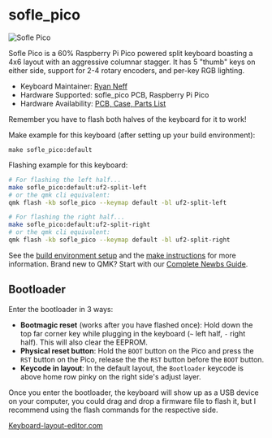 # sofle_pico <!-- omit from toc -->

![Sofle Pico](https://imgur.com/12R25jF)

Sofle Pico is a 60% Raspberry Pi Pico powered split keyboard boasting a 4x6 layout with an aggressive columnar stagger. It has 5 "thumb" keys on either side, support for 2-4 rotary encoders, and per-key RGB lighting.

- Keyboard Maintainer: [Ryan Neff](https://github.com/JellyTitan)
- Hardware Supported: sofle_pico PCB, Raspberry Pi Pico
- Hardware Availability: [PCB, Case, Parts List](https://github.com/JellyTitan/sofle_pico)

Remember you have to flash both halves of the keyboard for it to work!

Make example for this keyboard (after setting up your build environment):

    make sofle_pico:default

Flashing example for this keyboard:

```bash
# For flashing the left half...
make sofle_pico:default:uf2-split-left
# or the qmk cli equivalent:
qmk flash -kb sofle_pico --keymap default -bl uf2-split-left

# For flashing the right half...
make sofle_pico:default:uf2-split-right
# or the qmk cli equivalent:
qmk flash -kb sofle_pico --keymap default -bl uf2-split-right
```

See the [build environment setup](https://docs.qmk.fm/#/getting_started_build_tools) and the [make instructions](https://docs.qmk.fm/#/getting_started_make_guide) for more information. Brand new to QMK? Start with our [Complete Newbs Guide](https://docs.qmk.fm/#/newbs).

## Bootloader <!-- omit from toc -->

Enter the bootloader in 3 ways:

- **Bootmagic reset** (works after you have flashed once): Hold down the top far corner key while plugging in the keyboard (`~` left half, `-` right half). This will also clear the EEPROM.
- **Physical reset button**: Hold the `BOOT` button on the Pico and press the `RST` button on the Pico, release the the `RST` button before the `BOOT` button.
- **Keycode in layout**: In the default layout, the `Bootloader` keycode is above home row pinky on the right side's adjust layer.

Once you enter the bootloader, the keyboard will show up as a USB device on your computer, you could drag and drop a firmware file to flash it, but I recommend using the flash commands for the respective side.

[Keyboard-layout-editor.com](http://www.keyboard-layout-editor.com/#/gists/2fa0527caf2f6e527e4f46787a74a9d2)
